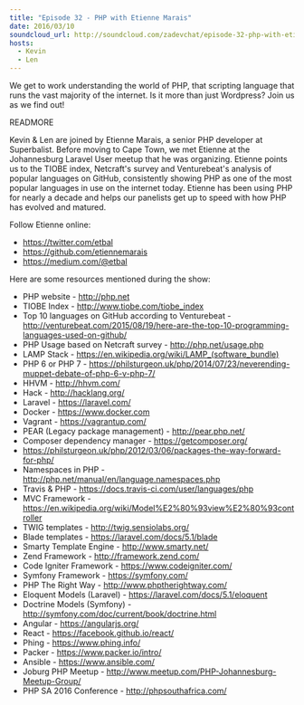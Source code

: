 ```yaml
---
title: "Episode 32 - PHP with Etienne Marais"
date: 2016/03/10
soundcloud_url: http://soundcloud.com/zadevchat/episode-32-php-with-etienne-marais
hosts:
  - Kevin
  - Len
---
```


We get to work understanding the world of PHP, that scripting language that runs the vast majority of the internet. Is it more than just Wordpress? Join us as we find out!

READMORE

Kevin & Len are joined by Etienne Marais, a senior PHP developer at Superbalist. Before moving to Cape Town, we met Etienne at the Johannesburg Laravel User meetup that he was organizing. Etienne points us to the TIOBE index, Netcraft's survey and Venturebeat's analysis of popular languages on GitHub, consistently showing PHP as one of the most popular languages in use on the internet today. Etienne has been using PHP for nearly a decade and helps our panelists get up to speed with how PHP has evolved and matured.

Follow Etienne online:

- https://twitter.com/etbal
- https://github.com/etiennemarais
- https://medium.com/@etbal

Here are some resources mentioned during the show:

* PHP website - http://php.net
* TIOBE Index - http://www.tiobe.com/tiobe_index
* Top 10 languages on GitHub according to Venturebeat - http://venturebeat.com/2015/08/19/here-are-the-top-10-programming-languages-used-on-github/
* PHP Usage based on Netcraft survey - http://php.net/usage.php
* LAMP Stack - https://en.wikipedia.org/wiki/LAMP_(software_bundle)
* PHP 6 or PHP 7 - https://philsturgeon.uk/php/2014/07/23/neverending-muppet-debate-of-php-6-v-php-7/
* HHVM - http://hhvm.com/
* Hack - http://hacklang.org/
* Laravel - https://laravel.com/
* Docker - https://www.docker.com
* Vagrant - https://vagrantup.com/
* PEAR (Legacy package management) - http://pear.php.net/
* Composer dependency manager - https://getcomposer.org/
* https://philsturgeon.uk/php/2012/03/06/packages-the-way-forward-for-php/
* Namespaces in PHP - http://php.net/manual/en/language.namespaces.php
* Travis & PHP - https://docs.travis-ci.com/user/languages/php
* MVC Framework - https://en.wikipedia.org/wiki/Model%E2%80%93view%E2%80%93controller
* TWIG templates - http://twig.sensiolabs.org/
* Blade templates - https://laravel.com/docs/5.1/blade
* Smarty Template Engine - http://www.smarty.net/
* Zend Framework - http://framework.zend.com/
* Code Igniter Framework - https://www.codeigniter.com/
* Symfony Framework - https://symfony.com/
* PHP The Right Way - http://www.phptherightway.com/
* Eloquent Models (Laravel) - https://laravel.com/docs/5.1/eloquent
* Doctrine Models (Symfony) - http://symfony.com/doc/current/book/doctrine.html
* Angular - https://angularjs.org/
* React - https://facebook.github.io/react/
* Phing - https://www.phing.info/
* Packer - https://www.packer.io/intro/
* Ansible - https://www.ansible.com/
* Joburg PHP Meetup - http://www.meetup.com/PHP-Johannesburg-Meetup-Group/
* PHP SA 2016 Conference - http://phpsouthafrica.com/
